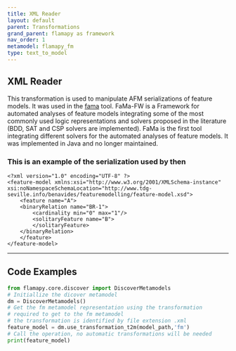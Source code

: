 ```yaml
---
title: XML Reader
layout: default
parent: Transformations
grand_parent: flamapy as framework
nav_order: 1
metamodel: flamapy_fm
type: text_to_model
---
```


## XML Reader

This transformation is used to manipulate AFM serializations of feature models. It was used in the [fama](isa.us.es/fama) tool. FaMa-FW is a Framework for automated analyses of feature models integrating some of the most commonly used logic representations and solvers proposed in the literature (BDD, SAT and CSP solvers are implemented). FaMa is the first tool integrating different solvers for the automated analyses of feature models. It was implemented in Java and no longer maintained. 

### This is an example of the serialization used by then
```
<?xml version="1.0" encoding="UTF-8" ?>
<feature-model xmlns:xsi="http://www.w3.org/2001/XMLSchema-instance" xsi:noNamespaceSchemaLocation="http://www.tdg-seville.info/benavides/featuremodelling/feature-model.xsd">
	<feature name="A">
	<binaryRelation name="BR-1">
		<cardinality min="0" max="1"/>
		<solitaryFeature name="B">
		</solitaryFeature>
	</binaryRelation>
	</feature>
</feature-model>
```

---
## Code Examples
```python
from flamapy.core.discover import DiscoverMetamodels
# Initiallize the dicover metamodel
dm = DiscoverMetamodels()
# Get the fm metamodel representation using the transformation 
# required to get to the fm metamodel
# the transformation is identified by file extension .xml
feature_model = dm.use_transformation_t2m(model_path,'fm') 
# Call the operation, no automatic transformations will be needed
print(feature_model)
```